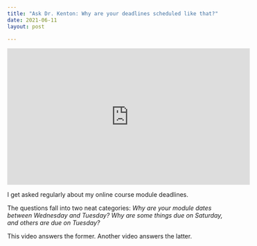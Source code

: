 ```yaml
---
title: "Ask Dr. Kenton: Why are your deadlines scheduled like that?"
date: 2021-06-11
layout: post

---
```


<iframe width="560" height="315" src="https://www.youtube.com/embed/sOs0pvYpNjs" title="YouTube video player" frameborder="0" allow="accelerometer; autoplay; clipboard-write; encrypted-media; gyroscope; picture-in-picture" allowfullscreen></iframe>


I get asked regularly about my online course module deadlines.

The questions fall into two neat categories:
	*Why are your module dates between Wednesday and Tuesday?*
	*Why are some things due on Saturday, and others are due on Tuesday?*
	
This video answers the former. Another video answers the latter.

